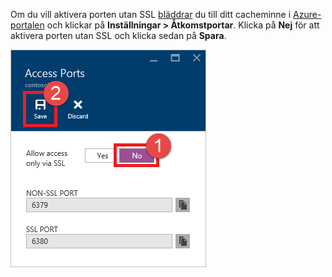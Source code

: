 Om du vill aktivera porten utan SSL [bläddrar](../articles/redis-cache/cache-configure.md#configure-redis-cache-settings) du till ditt cacheminne i [Azure-portalen](https://portal.azure.com) och klickar på **Inställningar > Åtkomstportar**. Klicka på **Nej** för att aktivera porten utan SSL och klicka sedan på **Spara**.

![Inställningar för Redis-cache](media/redis-cache-non-ssl-port/redis-cache-non-ssl-port.png)




<!--HONumber=Jun16_HO2-->



